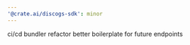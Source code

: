 ```yaml
---
'@crate.ai/discogs-sdk': minor
---
```


ci/cd bundler refactor better boilerplate for future endpoints
